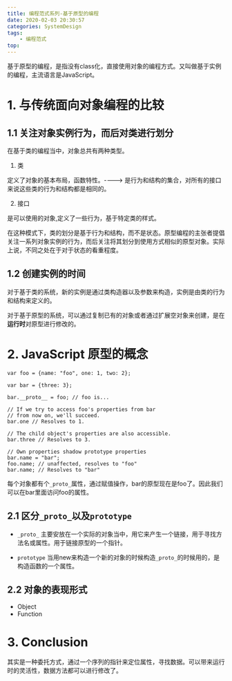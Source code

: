 ```yaml
---
title: 编程范式系列-基于原型的编程
date: 2020-02-03 20:30:57
categories: SystemDesign
tags:
    - 编程范式
top:
---
```


基于原型的编程，是指没有class化，直接使用对象的编程方式。又叫做基于实例的编程，主流语言是JavaScript。 

# 1. 与传统面向对象编程的比较
## 1.1 关注对象实例行为，而后对类进行划分

在基于类的编程当中，对象总共有两种类型。
1. 类

定义了对象的基本布局，函数特性。----> 是行为和结构的集合，对所有的接口来说这些类的行为和结构都是相同的。

2. 接口

是可以使用的对象,定义了一些行为，基于特定类的样式。

在这种模式下，类的划分是基于行为和结构，而不是状态。原型编程的主张者提倡关注一系列对象实例的行为，而后关注将其划分到使用方式相似的原型对象。实际上说，不同之处在于对于状态的看重程度。

## 1.2 创建实例的时间

对于基于类的系统，新的实例是通过类构造器以及参数来构造，实例是由类的行为和结构来定义的。

对于基于原型的系统，可以通过复制已有的对象或者通过扩展空对象来创建，是在**运行时**对原型进行修改的。

# 2. JavaScript 原型的概念

    var foo = {name: "foo", one: 1, two: 2};
    
    var bar = {three: 3};
    
    bar.__proto__ = foo; // foo is...
    
    // If we try to access foo's properties from bar 
    // from now on, we'll succeed. 
    bar.one // Resolves to 1.
    
    // The child object's properties are also accessible.
    bar.three // Resolves to 3.
    
    // Own properties shadow prototype properties
    bar.name = "bar";
    foo.name; // unaffected, resolves to "foo"
    bar.name; // Resolves to "bar"

每个对象都有个`_proto_`属性，通过赋值操作，bar的原型现在是foo了。因此我们可以在bar里面访问foo的属性。

## 2.1 区分`_proto_`以及`prototype`
+ `_proto_`
主要安放在一个实际的对象当中，用它来产生一个链接，用于寻找方法名或属性。用于链接原型的一个指针。

+ `prototype`
当用new来构造一个新的对象的时候构造`_proto_`的时候用的，是构造函数的一个属性。

## 2.2 对象的表现形式

+ Object 
+ Function 

# 3. Conclusion

其实是一种委托方式，通过一个序列的指针来定位属性，寻找数据。可以带来运行时的灵活性，数据方法都可以进行修改了。 
